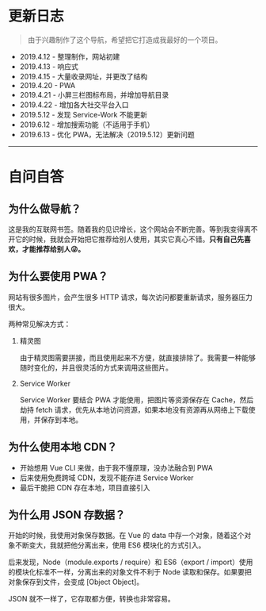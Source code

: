 # 更新日志

> 由于兴趣制作了这个导航，希望把它打造成我最好的一个项目。

- 2019.4.12 - 整理制作，网站初建
- 2019.4.13 - 响应式
- 2019.4.15 - 大量收录网址，并更改了结构
- 2019.4.20 - PWA
- 2019.4.21 - 小屏三栏图标布局，并增加导航目录
- 2019.4.22 - 增加各大社交平台入口
- 2019.5.12 - 发现 Service-Work 不能更新
- 2019.6.12 - 增加搜索功能（不适用于手机）
- 2019.6.13 - 优化 PWA，无法解决（2019.5.12）更新问题

-----

# 自问自答

## 为什么做导航？

这是我的互联网书签。随着我的见识增长，这个网站会不断完善。等到我变得离不开它的时候，我就会开始把它推荐给别人使用，其实它真心不错。**只有自己先喜欢，才能推荐给别人😜。**

## 为什么要使用 PWA？

网站有很多图片，会产生很多 HTTP 请求，每次访问都要重新请求，服务器压力很大。

两种常见解决方式：

1. 精灵图

   由于精灵图需要拼接，而且使用起来不方便，就直接排除了。我需要一种能够随时变化的，并且很灵活的方式来调用这些图片。

2. Service Worker

   Service Worker 要结合 PWA 才能使用，把图片等资源保存在 Cache，然后劫持 fetch 请求，优先从本地访问资源，如果本地没有资源再从网络上下载使用，并保存到本地。

## 为什么使用本地 CDN？

- 开始想用 Vue CLI 来做，由于我不懂原理，没办法融合到 PWA 
- 后来使用免费跨域 CDN，发现不能存进 Service Worker
- 最后干脆把 CDN 存在本地，项目直接引入

## 为什么用 JSON 存数据？

开始的时候，我使用对象保存数据。在 Vue 的 data 中存一个对象，随着这个对象不断变大，我就把他分离出来，使用 ES6 模块化的方式引入。

后来发现，Node（module.exports / require）和 ES6（export / import）使用的模块化标准不一样，分离出来的对象文件不利于 Node 读取和保存。如果要把对象保存到文件，会变成 [Object Object]。

JSON 就不一样了，它存取都方便，转换也非常容易。



